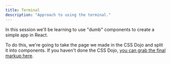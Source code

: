 ```yaml
---
title: Terminal
description: "Approach to using the terminal."
---
```


In this session we'll be learning to use "dumb" components to create a simple app in React.

To do this, we're going to take the page we made in the CSS Dojo and split it into components. If you haven't done the CSS Dojo, [you can grab the final markup here](https://raw.githubusercontent.com/jahed/css-dojo/responsive/source/index.html).
